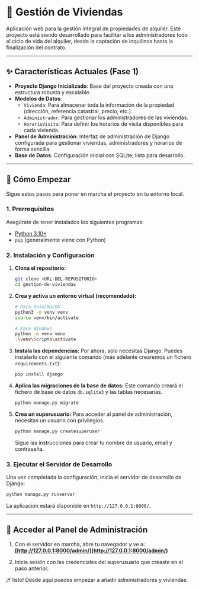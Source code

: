 # 🏡 Gestión de Viviendas

Aplicación web para la gestión integral de propiedades de alquiler. Este proyecto está siendo desarrollado para facilitar a los administradores todo el ciclo de vida del alquiler, desde la captación de inquilinos hasta la finalización del contrato.

---

## ✨ Características Actuales (Fase 1)

*   **Proyecto Django Inicializado**: Base del proyecto creada con una estructura robusta y escalable.
*   **Modelos de Datos**:
    *   `Vivienda`: Para almacenar toda la información de la propiedad (dirección, referencia catastral, precio, etc.).
    *   `Administrador`: Para gestionar los administradores de las viviendas.
    *   `HorarioVisita`: Para definir los horarios de visita disponibles para cada vivienda.
*   **Panel de Administración**: Interfaz de administración de Django configurada para gestionar viviendas, administradores y horarios de forma sencilla.
*   **Base de Datos**: Configuración inicial con SQLite, lista para desarrollo.

---

## 🚀 Cómo Empezar

Sigue estos pasos para poner en marcha el proyecto en tu entorno local.

### 1. Prerrequisitos

Asegúrate de tener instalados los siguientes programas:
*   [Python 3.10+](https://www.python.org/downloads/)
*   `pip` (generalmente viene con Python)

### 2. Instalación y Configuración

1.  **Clona el repositorio:**
    ```bash
    git clone <URL-DEL-REPOSITORIO>
    cd gestion-de-viviendas
    ```

2.  **Crea y activa un entorno virtual (recomendado):**
    ```bash
    # Para Unix/macOS
    python3 -m venv venv
    source venv/bin/activate

    # Para Windows
    python -m venv venv
    .\venv\Scripts\activate
    ```

3.  **Instala las dependencias:**
    Por ahora, solo necesitas Django. Puedes instalarlo con el siguiente comando (más adelante crearemos un fichero `requirements.txt`):
    ```bash
    pip install django
    ```

4.  **Aplica las migraciones de la base de datos:**
    Este comando creará el fichero de base de datos `db.sqlite3` y las tablas necesarias.
    ```bash
    python manage.py migrate
    ```

5.  **Crea un superusuario:**
    Para acceder al panel de administración, necesitas un usuario con privilegios.
    ```bash
    python manage.py createsuperuser
    ```
    Sigue las instrucciones para crear tu nombre de usuario, email y contraseña.

### 3. Ejecutar el Servidor de Desarrollo

Una vez completada la configuración, inicia el servidor de desarrollo de Django:
```bash
python manage.py runserver
```
La aplicación estará disponible en `http://127.0.0.1:8000/`.

---

## 🔑 Acceder al Panel de Administración

1.  Con el servidor en marcha, abre tu navegador y ve a:
    **[http://127.0.0.1:8000/admin/](http://127.0.0.1:8000/admin/)**

2.  Inicia sesión con las credenciales del superusuario que creaste en el paso anterior.

¡Y listo! Desde aquí puedes empezar a añadir administradores y viviendas.